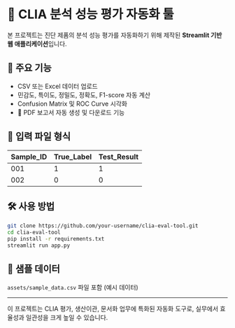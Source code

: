 # 🧪 CLIA 분석 성능 평가 자동화 툴

본 프로젝트는 진단 제품의 분석 성능 평가를 자동화하기 위해 제작된 **Streamlit 기반 웹 애플리케이션**입니다.

## 🚀 주요 기능

- CSV 또는 Excel 데이터 업로드
- 민감도, 특이도, 정밀도, 정확도, F1-score 자동 계산
- Confusion Matrix 및 ROC Curve 시각화
- 📄 PDF 보고서 자동 생성 및 다운로드 기능

## 📁 입력 파일 형식

| Sample_ID | True_Label | Test_Result |
|-----------|------------|-------------|
| 001       | 1          | 1           |
| 002       | 0          | 0           |

## 🛠 사용 방법

```bash
git clone https://github.com/your-username/clia-eval-tool.git
cd clia-eval-tool
pip install -r requirements.txt
streamlit run app.py
```

## 📎 샘플 데이터

`assets/sample_data.csv` 파일 포함 (예시 데이터)

---

이 프로젝트는 CLIA 평가, 생산이관, 문서화 업무에 특화된 자동화 도구로, 실무에서 효율성과 일관성을 크게 높일 수 있습니다.
